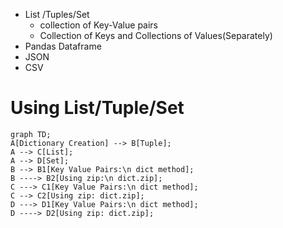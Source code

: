 - List /Tuples/Set
	- collection of Key-Value pairs
	- Collection of Keys and Collections of Values(Separately)
- Pandas Dataframe
- JSON
- CSV

# Using List/Tuple/Set


```mermaid
graph TD; 
A[Dictionary Creation] --> B[Tuple]; 
A --> C[List]; 
A --> D[Set];
B --> B1[Key Value Pairs:\n dict method];
B ----> B2[Using zip:\n dict.zip];
C ---> C1[Key Value Pairs:\n dict method];
C --> C2[Using zip: dict.zip];
D ---> D1[Key Value Pairs:\n dict method];
D ----> D2[Using zip: dict.zip];



```









